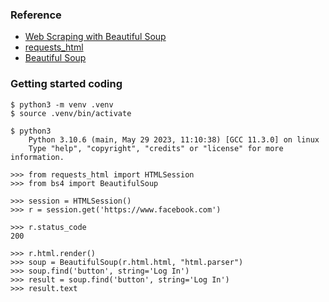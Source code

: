 ### Reference
* [Web Scraping with Beautiful Soup](https://realpython.com/beautiful-soup-web-scraper-python/#challenges-of-web-scraping)
* [requests_html](https://github.com/kennethreitz/requests-html)
* [Beautiful Soup](https://www.crummy.com/software/BeautifulSoup/bs4/doc/#installing-beautiful-soup)

### Getting started coding

```
$ python3 -m venv .venv
$ source .venv/bin/activate

$ python3
    Python 3.10.6 (main, May 29 2023, 11:10:38) [GCC 11.3.0] on linux
    Type "help", "copyright", "credits" or "license" for more information.

>>> from requests_html import HTMLSession
>>> from bs4 import BeautifulSoup

>>> session = HTMLSession()
>>> r = session.get('https://www.facebook.com')

>>> r.status_code
200

>>> r.html.render()
>>> soup = BeautifulSoup(r.html.html, "html.parser")
>>> soup.find('button', string='Log In')
>>> result = soup.find('button', string='Log In')
>>> result.text
```
